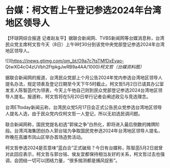 # 台媒：柯文哲上午登记参选2024年台湾地区领导人

【环球网综合报道
记者赵友平】据联合新闻网、TVBS新闻网等台媒消息称，台湾民众党主席柯文哲今天（8日）上午9时30分到该党中央党部登记参选2024年台湾地区领导人。

![](https://inews.gtimg.com/om_bt/O9a7c7tsTMfDxEvao-
QtwXG4cO4zUVbh2FtpkgJwRB9a4AA/1000)_柯文哲（台媒资料图）_

据联合新闻网的报道，台湾民众党部上个月公告2024年党内参选台湾地区领导人提名办法，规定领表及登记日期至今天下午5时截止。柯文哲5月2日已请其办公室发言人陈智菡代为领表，今天上午他自己则到民众党部登记参选2024台湾地区领导人提名。报道称，柯文哲将在5月20日举行记者会阐述政见与竞选理念。

台湾ETtoday新闻云称，台湾民众党5月17日会正式公告民众党参选台湾地区领导人提名人选，由于民众党内仅柯文哲一人登记，所以无初选民调问题。

联合新闻网称，国民党提名初选“郭侯之争”白热化，即将进入最后倒数的摊牌阶段。台湾鸿海集团创办人郭台铭为争取国民党参选2024年台湾地区领导人提名，昨晚在高雄市凤山区举办首场造势活动。

柯文哲参选2024是否意味“蓝白合”正式破局？今日有台媒称，陈智菡5月2日就曾对此回应表示，柯文哲与郭台铭、侯友宜都保持相当友好的关系，柯文哲过去也强调，会团结一切可以团结力量，“很多揣测都是捕风捉影”。

